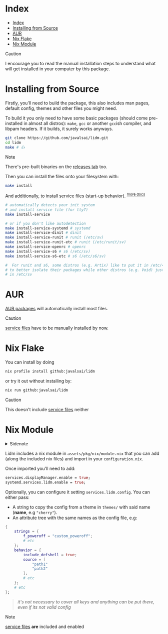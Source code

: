 # Index

- [Index](#index)
- [Installing from Source](#installing-from-source)
- [AUR](#aur)
- [Nix Flake](#nix-flake)
- [Nix Module](#nix-module)

> [!CAUTION]
> I encourage you to read the manual installation steps to understand what will get installed in your computer by this package.

# Installing from Source

Firstly, you'll need to build the package, this also includes man pages, default config, themes and other files you might need.

To build it you only need to have some basic packages (should come pre-installed in almost all distros): `make`, `gcc` or another `gcc`ish compiler, and libpam headers. If it builds, it surely works anyways.

```sh
git clone https://github.com/javalsai/lidm.git
cd lidm
make # 👍
```

> [!NOTE]
> There's pre-built binaries on the [releases tab](https://github.com/javalsai/lidm/releases) too.

Then you can install the files onto your filesystem with:

```sh
make install
```

And additionally, to install service files (start-up behavior). <sup>[more docs](./assets/services/README.md)</sup>

```sh
# automatically detects your init system
# and install service file (for tty7)
make install-service

# or if you don't like autodetection
make install-service-systemd # systemd
make install-service-dinit # dinit
make install-service-runit # runit (/etc/sv)
make install-service-runit-etc # runit (/etc/runit/sv)
make install-service-openrc # openrc
make install-service-s6 # s6 (/etc/sv)
make install-service-s6-etc # s6 (/etc/s6/sv)

#  For runit and s6, some distros (e.g. Artix) like to put it in /etc/<init>/sv
# to better isolate their packages while other distros (e.g. Void) just put it
# in /etc/sv
```

# AUR

[AUR packages](https://aur.archlinux.org/packages?K=lidm\&SeB=n) will automatically install most files.

> [!CAUTION]
> [service files](./assets/pkg/aur#services) have to be manually installed by now.

# Nix Flake

You can install by doing

```sh
nix profile install github:javalsai/lidm
```

or try it out without installing by:

```sh
nix run github:javalsai/lidm
```

> [!CAUTION]
> This doesn't include [service files](./assets/pkg/aur#services) neither

# Nix Module

<details>
<summary>Sidenote</summary>

The nix module lacks on several aspects, if you know much about nix and know
how to improve this package, feel free to open an issue or a PR to help. The
nix package maintainer position is open too.

</details>

Lidm includes a nix module in `assets/pkg/nix/module.nix` that you can add
(along the included nix files) and import in your `configuration.nix`.

Once imported you'll need to add:

```nix
services.displayManager.enable = true;
systemd.services.lidm.enable = true;
```

Optionally, you can configure it setting `services.lidm.config`. You can either
pass:

* A string to copy the config from a theme in `themes/` with said name
  (**name**, e.g `"cherry"`).
* An attribute tree with the same names as the config file, e.g:
```nix
{
    strings = {
        f_poweroff = "custom_poweroff";
        # etc
    };
    behavior = {
        include_defshell = true;
        source = [
            "path1"
            "path2"
        ];
        # etc
    };
    # etc
};
```

> *it's not necessary to cover all keys and anything can be put there, even if
> its not valid config*

> [!NOTE]
> [service files](./assets/pkg/aur#services) **are** included and enabled
